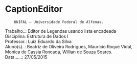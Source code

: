# CaptionEditor
        UNIFAL – Universidade Federal de Alfenas.        
 Trabalho..: Editor de Legendas usando lista encadeada    
 Disciplina: Estrutura de Dados I                         
 Professor.: Luiz Eduardo da Silva                        
 Aluno(s)..: Beatriz de Oliveira Rodrigues,
             Maurício Roque Vidal,                             
             Monica de Cassia Roncada, 
             Willian de Souza Soares.       
 Data......: 27/05/2015                                   
